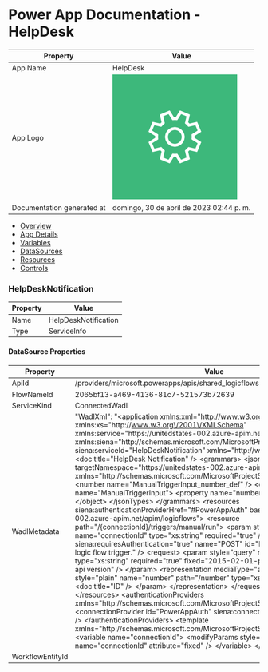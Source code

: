 ﻿# Power App Documentation \- HelpDesk

| Property                   | Value                                    |
| -------------------------- | ---------------------------------------- |
| App Name                   | HelpDesk                                 |
| App Logo                   | ![App Logo](resources/applogoSmall.png)  |
| Documentation generated at | domingo, 30 de abril de 2023 02:44 p. m. |

- [Overview](index-HelpDesk.md)
- [App Details](appdetails-HelpDesk.md)
- [Variables](variables-HelpDesk.md)
- [DataSources](datasources-HelpDesk.md)
- [Resources](resources-HelpDesk.md)
- [Controls](controls-HelpDesk.md)

### HelpDeskNotification

| Property | Value                |
| -------- | -------------------- |
| Name     | HelpDeskNotification |
| Type     | ServiceInfo          |

#### DataSource Properties

| Property         | Value                                                                                                                                                                                                                                                                                                                                                                                                                                                                                                                                                                                                                                                                                                                                                                                                                                                                                                                                                                                                                                                                                                                                                                                                                                                                                                                                                                                                                                                                                                                                                                                                                                                                                                                                                                                                                                                                                                                                                                                                                                                                                                                                                                             |
| ---------------- | --------------------------------------------------------------------------------------------------------------------------------------------------------------------------------------------------------------------------------------------------------------------------------------------------------------------------------------------------------------------------------------------------------------------------------------------------------------------------------------------------------------------------------------------------------------------------------------------------------------------------------------------------------------------------------------------------------------------------------------------------------------------------------------------------------------------------------------------------------------------------------------------------------------------------------------------------------------------------------------------------------------------------------------------------------------------------------------------------------------------------------------------------------------------------------------------------------------------------------------------------------------------------------------------------------------------------------------------------------------------------------------------------------------------------------------------------------------------------------------------------------------------------------------------------------------------------------------------------------------------------------------------------------------------------------------------------------------------------------------------------------------------------------------------------------------------------------------------------------------------------------------------------------------------------------------------------------------------------------------------------------------------------------------------------------------------------------------------------------------------------------------------------------------------------------- |
| ApiId            | \/providers\/microsoft.powerapps\/apis\/shared\_logicflows                                                                                                                                                                                                                                                                                                                                                                                                                                                                                                                                                                                                                                                                                                                                                                                                                                                                                                                                                                                                                                                                                                                                                                                                                                                                                                                                                                                                                                                                                                                                                                                                                                                                                                                                                                                                                                                                                                                                                                                                                                                                                                                        |
| FlowNameId       | 2065bf13\-a469\-4136\-81c7\-521573b72639                                                                                                                                                                                                                                                                                                                                                                                                                                                                                                                                                                                                                                                                                                                                                                                                                                                                                                                                                                                                                                                                                                                                                                                                                                                                                                                                                                                                                                                                                                                                                                                                                                                                                                                                                                                                                                                                                                                                                                                                                                                                                                                                          |
| ServiceKind      | ConnectedWadl                                                                                                                                                                                                                                                                                                                                                                                                                                                                                                                                                                                                                                                                                                                                                                                                                                                                                                                                                                                                                                                                                                                                                                                                                                                                                                                                                                                                                                                                                                                                                                                                                                                                                                                                                                                                                                                                                                                                                                                                                                                                                                                                                                     |
| WadlMetadata     | "WadlXml": "\<application xmlns:xml\="http:\/\/www.w3.org\/XML\/1998\/namespace" xmlns:xs\="http:\/\/www.w3.org\/2001\/XMLSchema" xmlns:service\="https:\/\/unitedstates\-002.azure\-apim.net\/apim\/logicflows" xmlns:siena\="http:\/\/schemas.microsoft.com\/MicrosoftProjectSiena\/WADL\/2014\/11" siena:serviceId\="HelpDeskNotification" xmlns\="http:\/\/wadl.dev.java.net\/2009\/02"\> \<doc title\="HelpDesk Notification" \/\> \<grammars\> \<jsonTypes targetNamespace\="https:\/\/unitedstates\-002.azure\-apim.net\/apim\/logicflows" xmlns\="http:\/\/schemas.microsoft.com\/MicrosoftProjectSiena\/WADL\/2014\/11"\> \<number name\="ManualTriggerInput\_number\_def" \/\> \<object name\="ManualTriggerInput"\> \<property name\="number" type\="number" \/\> \<\/object\> \<\/jsonTypes\> \<\/grammars\> \<resources siena:authenticationProviderHref\="\#PowerAppAuth" base\="https:\/\/unitedstates\-002.azure\-apim.net\/apim\/logicflows"\> \<resource path\="\/{connectionId}\/triggers\/manual\/run"\> \<param style\="template" name\="connectionId" type\="xs:string" required\="true" \/\> \<method siena:requiresAuthentication\="true" name\="POST" id\="Run"\> \<doc title\="Runs a logic flow trigger." \/\> \<request\> \<param style\="query" name\="api\-version" type\="xs:string" required\="true" fixed\="2015\-02\-01\-preview"\> \<doc title\="The api version" \/\> \<\/param\> \<representation mediaType\="application\/json"\> \<param style\="plain" name\="number" path\="\/number" type\="xs:double" required\="true"\> \<doc title\="ID" \/\> \<\/param\> \<\/representation\> \<\/request\> \<\/method\> \<\/resource\> \<\/resources\> \<authenticationProviders xmlns\="http:\/\/schemas.microsoft.com\/MicrosoftProjectSiena\/WADL\/2014\/11"\> \<connectionProvider id\="PowerAppAuth" siena:connectionProviderId\="logicflows" \/\> \<\/authenticationProviders\> \<template xmlns\="http:\/\/schemas.microsoft.com\/MicrosoftProjectSiena\/WADL\/2014\/11"\> \<variable name\="connectionId"\> \<modifyParams style\="template" name\="connectionId" attribute\="fixed" \/\> \<\/variable\> \<\/template\> \<\/application\>" |
| WorkflowEntityId |                                                                                                                                                                                                                                                                                                                                                                                                                                                                                                                                                                                                                                                                                                                                                                                                                                                                                                                                                                                                                                                                                                                                                                                                                                                                                                                                                                                                                                                                                                                                                                                                                                                                                                                                                                                                                                                                                                                                                                                                                                                                                                                                                                                   |
